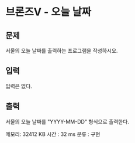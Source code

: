 # 브론즈V - 오늘 날짜

## 문제
서울의 오늘 날짜를 출력하는 프로그램을 작성하시오.

## 입력
입력은 없다.

## 출력 
서울의 오늘 날짜를 "YYYY-MM-DD" 형식으로 출력한다.

메모리: 32412 KB
시간 : 32 ms
분류 : 구현